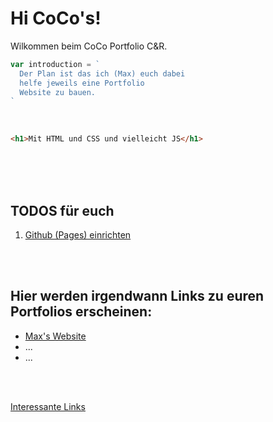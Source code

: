 # Hi CoCo's!

Wilkommen beim CoCo Portfolio C&R.

```js
var introduction = `
  Der Plan ist das ich (Max) euch dabei 
  helfe jeweils eine Portfolio 
  Website zu bauen.
`
```

<br>

```html
<h1>Mit HTML und CSS und vielleicht JS</h1>
```

<br>
<br>
<br>

## TODOS für euch
1. [Github (Pages) einrichten](https://munkelb1.pages.coco.study/cocoinfo/Portfolio-Webseite_FirstSteps.pdf)


<br>
<br>

## Hier werden irgendwann Links zu euren Portfolios erscheinen:
- [Max's Website](https://max-richter.dev)
- ...
- ...


<br>
<br>

[Interessante Links](/content/links.md)
